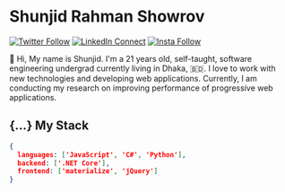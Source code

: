 # Shunjid Rahman Showrov

[![Twitter Follow](https://img.shields.io/badge/dynamic/json.svg?color=14171A&labelColor=37474f&logo=twitter&logoColor=4fc3f7&label=&query=%24[0].followers_count&url=https%3A%2F%2Fcdn.syndication.twimg.com%2Fwidgets%2Ffollowbutton%2Finfo.json%3Fscreen_names%3D_shunjid&suffix=%20Followers)](https://twitter.com/_shunjid)
[![LinkedIn Connect](https://img.shields.io/badge/%20-Connect-black?color=14171A&labelColor=212121&logo=linkedin&logoColor=ffcc80)](https://www.linkedin.com/in/shunjid/)
[![Insta Follow](https://img.shields.io/badge/%20-Follow-black?color=14171A&labelColor=d81b60&logo=instagram&logoColor=ffffff)](https://www.instagram.com/_shunjid/)

:wave: Hi, My name is Shunjid. I'm a 21 years old, self-taught, software engineering undergrad currently living in Dhaka, 🇧🇩. I love to work with new technologies and developing web applications. Currently, I am conducting my research on improving performance of progressive web applications.

## {...} My Stack

```json
{
  languages: ['JavaScript', 'C#', 'Python'],
  backend: ['.NET Core'],
  frontend: ['materialize', 'jQuery']
}
```
